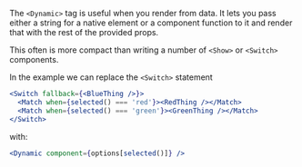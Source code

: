The `<Dynamic>` tag is useful when you render from data. It lets you pass either a string for a native element or a component function to it and render that with the rest of the provided props.

This often is more compact than writing a number of `<Show>` or `<Switch>` components.

In the example we can replace the `<Switch>` statement

```jsx
<Switch fallback={<BlueThing />}>
  <Match when={selected() === 'red'}><RedThing /></Match>
  <Match when={selected() === 'green'}><GreenThing /></Match>
</Switch>
```

with:

```jsx
<Dynamic component={options[selected()]} />
```
